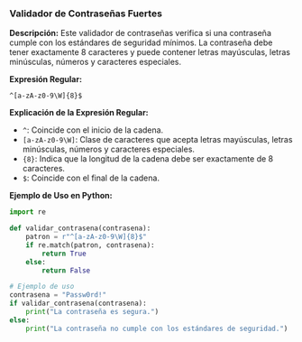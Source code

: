 ### Validador de Contraseñas Fuertes

**Descripción:**
Este validador de contraseñas verifica si una contraseña cumple con los estándares de seguridad mínimos. La contraseña debe tener exactamente 8 caracteres y puede contener letras mayúsculas, letras minúsculas, números y caracteres especiales.

**Expresión Regular:**
```
^[a-zA-z0-9\W]{8}$
```

**Explicación de la Expresión Regular:**
- `^`: Coincide con el inicio de la cadena.
- `[a-zA-z0-9\W]`: Clase de caracteres que acepta letras mayúsculas, letras minúsculas, números y caracteres especiales.
- `{8}`: Indica que la longitud de la cadena debe ser exactamente de 8 caracteres.
- `$`: Coincide con el final de la cadena.

**Ejemplo de Uso en Python:**
```python
import re

def validar_contrasena(contrasena):
    patron = r"^[a-zA-z0-9\W]{8}$"
    if re.match(patron, contrasena):
        return True
    else:
        return False

# Ejemplo de uso
contrasena = "Passw0rd!"
if validar_contrasena(contrasena):
    print("La contraseña es segura.")
else:
    print("La contraseña no cumple con los estándares de seguridad.")
```
